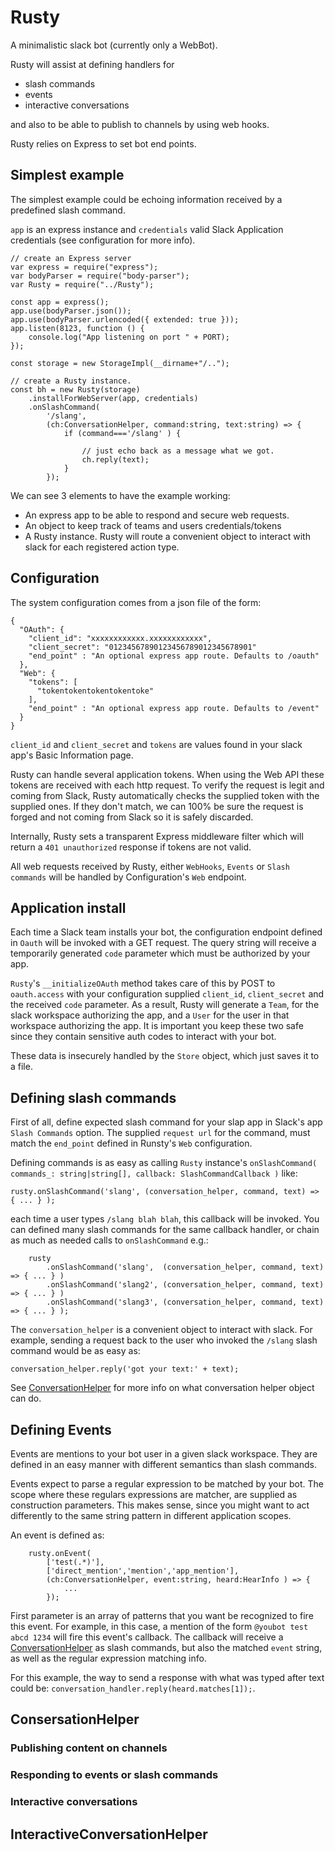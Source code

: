 # Rusty

A minimalistic slack bot (currently only a WebBot).

Rusty will assist at defining handlers for
+ slash commands
+ events
+ interactive conversations

and also to be able to publish to channels by using web hooks.

Rusty relies on Express to set bot end points.

## Simplest example

The simplest example could be echoing information received by a predefined slash command.

`app` is an express instance and `credentials` valid Slack Application credentials (see configuration for more info).

```
// create an Express server
var express = require("express");
var bodyParser = require("body-parser");
var Rusty = require("../Rusty");

const app = express();
app.use(bodyParser.json());
app.use(bodyParser.urlencoded({ extended: true }));
app.listen(8123, function () {
    console.log("App listening on port " + PORT);
});

const storage = new StorageImpl(__dirname+"/..");

// create a Rusty instance.
const bh = new Rusty(storage)
    .installForWebServer(app, credentials)
    .onSlashCommand(
        '/slang',
        (ch:ConversationHelper, command:string, text:string) => {
            if (command==='/slang' ) {
            
                // just echo back as a message what we got.
                ch.reply(text);
            }
        });
```

We can see 3 elements to have the example working:

+ An express app to be able to respond and secure web requests.
+ An object to keep track of teams and users credentials/tokens
+ A Rusty instance. Rusty will route a convenient object to interact with slack for each registered action type. 

## Configuration

The system configuration comes from a json file of the form:

```
{
  "OAuth": {
    "client_id": "xxxxxxxxxxxx.xxxxxxxxxxxx",
    "client_secret": "01234567890123456789012345678901"
    "end_point" : "An optional express app route. Defaults to /oauth"
  },
  "Web": {
    "tokens": [
      "tokentokentokentokentoke"
    ],
    "end_point" : "An optional express app route. Defaults to /event"
  }
}
```

`client_id` and `client_secret` and `tokens` are values found in your slack app's Basic Information page.

Rusty can handle several application tokens. When using the Web API these tokens are received with each http request.
To verify the request is legit and coming from Slack, Rusty automatically checks the supplied token with the supplied
ones. If they don't match, we can 100% be sure the request is forged and not coming from Slack so it is safely
discarded. 

Internally, Rusty sets a transparent Express middleware filter which will return a `401 unauthorized` response
if tokens are not valid. 

All web requests received by Rusty, either `WebHooks`, `Events` or `Slash commands` will be handled by Configuration's
`Web` endpoint.

## Application install

Each time a Slack team installs your bot, the configuration endpoint defined in `Oauth` will be invoked with a GET
request. The query string will receive a temporarily generated `code` parameter which must be authorized by your
app.

`Rusty`'s `__initializeOAuth` method takes care of this by POST to `oauth.access` with your configuration supplied 
`client_id`, `client_secret` and the received `code` parameter. As a result, Rusty will generate a `Team`, for
the slack workspace authorizing the app, and a `User` for the user in that workspace authorizing the app.
It is important you keep these two safe since they contain sensitive auth codes to interact with your bot.

These data is insecurely handled by the `Store` object, which just saves it to a file. 

## Defining slash commands

First of all, define expected slash command for your slap app in Slack's app `Slash Commands` option.
The supplied `request url` for the command, must match the `end_point` defined in Runsty's `Web` configuration. 

Defining commands is as easy as calling `Rusty` instance's 
`onSlashCommand( commands_: string|string[], callback: SlashCommandCallback )` like:

`rusty.onSlashCommand('slang', (conversation_helper, command, text) => { ... } );`

each time a user types `/slang blah blah`, this callback will be invoked.
You can defined many slash commands for the same callback handler, or chain as much as needed calls to `onSlashCommand` e.g.:

```
    rusty
        .onSlashCommand('slang',  (conversation_helper, command, text) => { ... } )
        .onSlashCommand('slang2', (conversation_helper, command, text) => { ... } )
        .onSlashCommand('slang3', (conversation_helper, command, text) => { ... } );
```

The `conversation_helper` is a convenient object to interact with slack. For example, sending a request back to the
user who invoked the `/slang` slash command would be as easy as:

`conversation_helper.reply('got your text:' + text);`

See [ConversationHelper](##ConsersationHelper) for more info on what conversation helper object can do. 

## Defining Events

Events are mentions to your bot user in a given slack workspace. 
They are defined in an easy manner with different semantics than slash commands.

Events expect to parse a regular expression to be matched by your bot. The scope where these regulars expressions are 
matcher, are supplied as construction parameters. This makes sense, since you might want to act differently to the same
string pattern in different application scopes.

An event is defined as:

```
    rusty.onEvent(
        ['test(.*)'],
        ['direct_mention','mention','app_mention'],
        (ch:ConversationHelper, event:string, heard:HearInfo ) => {
            ...
        });
```

First parameter is an array of patterns that you want be recognized to fire this event.
For example, in this case, a mention of the form `@youbot test abcd 1234` will fire this event's callback.
The callback will receive a [ConversationHelper](##ConversationHelper) as slash commands, but also the matched `event` 
string, as well as the regular expression matching info.

For this example, the way to send a response with what was typed after text could be:
`conversation_handler.reply(heard.matches[1]);`.

## ConsersationHelper

### Publishing content on channels

### Responding to events or slash commands

### Interactive conversations

## InteractiveConversationHelper